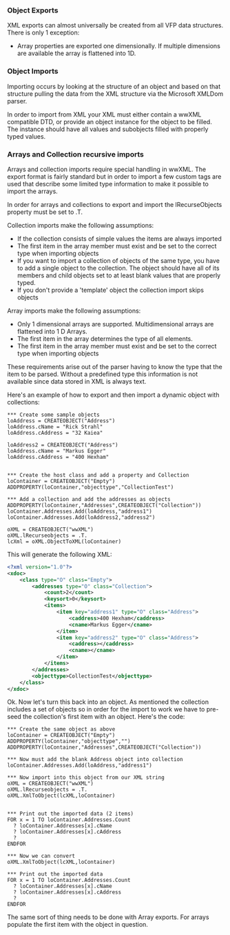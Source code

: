 ﻿### Object Exports
XML exports can almost universally be created from all VFP data structures. There is only 1 exception:

* Array properties are exported one dimensionally. If multiple dimensions are available the array is flattened into 1D.

### Object Imports
Importing occurs by looking at the structure of an object and based on that structure pulling the data from the XML structure via the Microsoft XMLDom parser.

In order to import from XML your XML must either contain a wwXML compatible DTD, or provide an object instance for the object to be filled. The instance should have all values and subobjects filled with properly typed values.


### Arrays and Collection recursive imports
Arrays and collection imports require special handling in wwXML. The export format is fairly standard but in order to import a few custom tags are used that describe some limited type information to make it possible to import the arrays. 

In order for arrays and collections to export and import  the lRecurseObjects property must be set to .T. 

Collection imports make the following assumptions:
* If the collection consists of simple values the items are always imported
* The first item in the array member must exist and be set to the correct type when importing objects
* If you want to import a collection of objects of the same type, you have to add a single object to the collection. The object should have all of its members and child objects set to at least blank values that are properly typed.
* If you don't provide a 'template' object the collection import skips objects

Array imports make the following assumptions:
* Only 1 dimensional arrays are supported. Multidimensional arrays are flattened into 1 D Arrays. 
* The first item in the array determines the type of all elements.
* The first item in the array member must exist and be set to the correct type when importing objects

These requirements arise out of the parser having to know the type that the item to be parsed. Without a predefined type this information is not available since data stored in XML is always text.

Here's an example of how to export and then import a dynamic object with collections:

```foxpro
*** Create some sample objects
loAddress = CREATEOBJECT("Address")
loAddress.cName = "Rick Strahl"
loAddress.cAddress = "32 Kaiea"

loAddress2 = CREATEOBJECT("Address")
loAddress.cName = "Markus Egger"
loAddress.cAddress = "400 Hexham"


*** Create the host class and add a property and Collection
loContainer = CREATEOBJECT("Empty")
ADDPROPERTY(loContainer,"objecttype","CollectionTest")

*** Add a collection and add the addresses as objects
ADDPROPERTY(loContainer,"Addresses",CREATEOBJECT("Collection"))
loContainer.Addresses.Add(loAddress,"address1")
loContainer.Addresses.Add(loAddress2,"address2")

oXML = CREATEOBJECT("wwXML")
oXML.lRecurseobjects = .T.
lcXml = oXML.ObjectToXML(loContainer)
```

This will generate the following XML:

```xml
<?xml version="1.0"?>
<xdoc>
	<class type="O" class="Empty">
		<addresses type="O" class="Collection">
			<count>2</count>
			<keysort>0</keysort>
			<items>
				<item key="address1" type="O" class="Address">
					<caddress>400 Hexham</caddress>
					<cname>Markus Egger</cname>
				</item>
				<item key="address2" type="O" class="Address">
					<caddress></caddress>
					<cname></cname>
				</item>
			</items>
		</addresses>
		<objecttype>CollectionTest</objecttype>
	</class>
</xdoc>
```

Ok. Now let's turn this back into an object. As mentioned the collection includes a set of objects so in order for the import to work we have to pre-seed the collection's first item with an object. Here's the code:

```foxpro
*** Create the same object as above
loContainer = CREATEOBJECT("Empty")
ADDPROPERTY(loContainer,"objecttype","")
ADDPROPERTY(loContainer,"Addresses",CREATEOBJECT("Collection"))

*** Now must add the blank Address object into collection
loContainer.Addresses.Add(loAddress,"address1")

*** Now import into this object from our XML string
oXML = CREATEOBJECT("wwXML")
oXML.lRecurseobjects = .T.
oXML.XmlToObject(lcXML,loContainer)


*** Print out the imported data (2 items)
FOR x = 1 TO loContainer.Addresses.Count
  ? loContainer.Addresses[x].cName
  ? loContainer.Addresses[x].cAddress
  ?
ENDFOR

*** Now we can convert
oXML.XmlToObject(lcXML,loContainer)

*** Print out the imported data
FOR x = 1 TO loContainer.Addresses.Count
  ? loContainer.Addresses[x].cName
  ? loContainer.Addresses[x].cAddress
  ?
ENDFOR
```

The same sort of thing needs to be done with Array exports. For arrays populate the first item with the object in question.